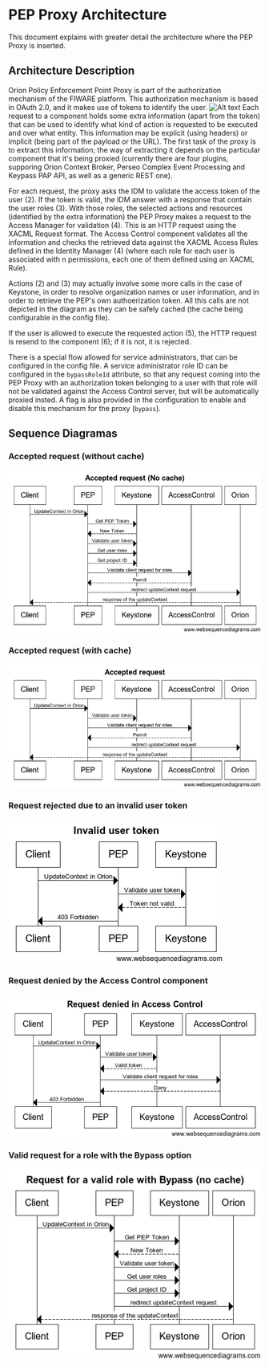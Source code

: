 # PEP Proxy Architecture

This document explains with greater detail the architecture where the PEP Proxy is inserted.

## <a name="architecture"/> Architecture Description
Orion Policy Enforcement Point Proxy is part of the authorization mechanism of the FIWARE platform. This authorization mechanism is based in OAuth 2.0, and it makes use of tokens to identify the user.
![Alt text](https://raw.githubusercontent.com/telefonicaid/fiware-orion-pep/develop/img/arquitecture.png "Authorization Architecture")
Each request to a component holds some extra information (apart from the token) that can be used to identify what kind of action is requested to be executed and over what entity. This information may be explicit (using headers) or implicit (being part of the payload or the URL). The first task of the proxy is to extract this information; the way of extracting it depends on the particular component that it's being proxied (currently there are four plugins, supporing Orion Context Broker, Perseo Complex Event Processing and Keypass PAP API, as well as a generic REST one).

For each request, the proxy asks the IDM to validate the access token of the user (2). If the token is valid, the IDM answer with a response that contain the user roles (3). With those roles, the selected actions and resources (identified by the extra information) the PEP Proxy makes a request to the Access Manager for validation (4). This is an HTTP request using the XACML Request format. The Access Control component validates all the information and checks the retrieved data against the XACML Access Rules defined in the Identity Manager (4) (where each role for each user is associated with n permissions, each one of them defined using an XACML Rule).

Actions (2) and (3) may actually involve some more calls in the case of Keystone, in order to resolve organization names or user information, and in order to retrieve the PEP's own authoerization token. All this calls are not depicted in the diagram as they can be safely cached (the cache being configurable in the config file).

If the user is allowed to execute the requested action (5), the HTTP request is resend to the component (6); if it is not, it is rejected.

There is a special flow allowed for service administrators, that can be configured in the config file. A service administrator role ID can be configured in the `bypassRoleId` attribute, so that any request coming into the PEP Proxy with an authorization token belonging to a user with that role will not be validated against the Access Control server, but will be automatically proxied insted. A flag is also provided in the configuration to enable and disable this mechanism for the proxy (`bypass`).


## Sequence Diagramas

### Accepted request (without cache)
![Alt text](docs/img/acceptedRequestNoCache.png "Accepted request (no cache)")

### Accepted request (with cache)
![Alt text](docs/img/acceptedRequest.png "Accepted request")

### Request rejected due to an invalid user token
![Alt text](docs/img/invalidUserToken.png "Request with an invalid user token")

### Request denied by the Access Control component
![Alt text](docs/img/requestDeniedInAccessControl.png "Request denied by Access Control")

### Valid request for a role with the Bypass option
![Alt text](docs/img/requestValidRoleWithBypass.png "Valid request with bypass for the user's role")


